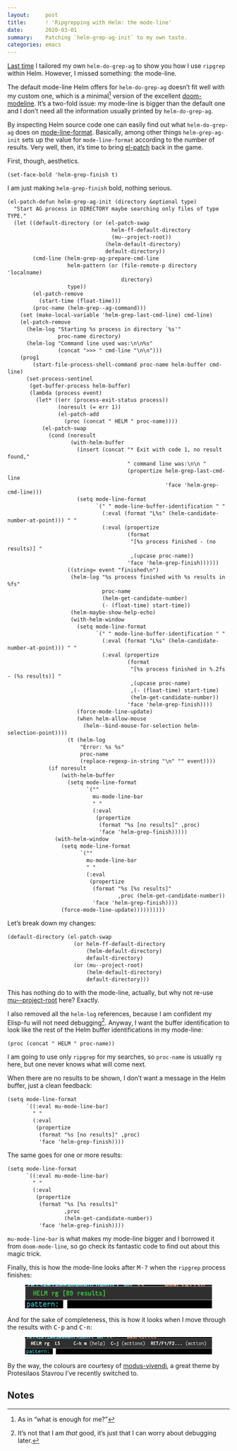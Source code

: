 ```yaml
---
layout:     post
title:      ! 'Ripgrepping with Helm: the mode-line'
date:       2020-03-01
summary:    Patching `helm-grep-ag-init` to my own taste.
categories: emacs
---
```


[Last time](https://www.manueluberti.eu/emacs/2020/02/22/ripgrepping-with-helm/) I tailored my own `helm-do-grep-ag` to show you how I use `ripgrep` within
Helm. However, I missed something: the mode-line.

The default mode-line Helm offers for `helm-do-grep-ag` doesn’t fit well with my
custom one, which is a minimal[^1] version of the excellent [doom-modeline](https://github.com/seagle0128/doom-modeline). It’s a
two-fold issue: my mode-line is bigger than the default one and I don’t need all
the information usually printed by `helm-do-grep-ag`.

By inspecting Helm source code one can easily find out what `helm-do-grep-ag` does
on [mode-line-format](http://doc.endlessparentheses.com/Var/mode-line-format.html). Basically, among other things `helm-grep-ag-init` sets up the
value for `mode-line-format` according to the number of results. Very well, then,
it’s time to bring [el-patch](https://www.manueluberti.eu/emacs/2019/12/01/el-patch/) back in the game.

First, though, aesthetics.

``` emacs-lisp
(set-face-bold 'helm-grep-finish t)
```

I am just making `helm-grep-finish` bold, nothing serious.

``` emacs-lisp
(el-patch-defun helm-grep-ag-init (directory &optional type)
  "Start AG process in DIRECTORY maybe searching only files of type TYPE."
  (let ((default-directory (or (el-patch-swap
                                 helm-ff-default-directory
                                 (mu--project-root))
                               (helm-default-directory)
                               default-directory))
        (cmd-line (helm-grep-ag-prepare-cmd-line
                   helm-pattern (or (file-remote-p directory 'localname)
                                    directory)
                   type))
        (el-patch-remove
          (start-time (float-time)))
        (proc-name (helm-grep--ag-command)))
    (set (make-local-variable 'helm-grep-last-cmd-line) cmd-line)
    (el-patch-remove
      (helm-log "Starting %s process in directory `%s'"
                proc-name directory)
      (helm-log "Command line used was:\n\n%s"
                (concat ">>> " cmd-line "\n\n")))
    (prog1
        (start-file-process-shell-command proc-name helm-buffer cmd-line)
      (set-process-sentinel
       (get-buffer-process helm-buffer)
       (lambda (process event)
         (let* ((err (process-exit-status process))
                (noresult (= err 1))
                (el-patch-add
                  (proc (concat " HELM " proc-name))))
           (el-patch-swap
             (cond (noresult
                    (with-helm-buffer
                      (insert (concat "* Exit with code 1, no result found,"
                                      " command line was:\n\n "
                                      (propertize helm-grep-last-cmd-line
                                                  'face 'helm-grep-cmd-line)))
                      (setq mode-line-format
                            `(" " mode-line-buffer-identification " "
                              (:eval (format "L%s" (helm-candidate-number-at-point))) " "
                              (:eval (propertize
                                      (format
                                       "[%s process finished - (no results)] "
                                       ,(upcase proc-name))
                                      'face 'helm-grep-finish))))))
                   ((string= event "finished\n")
                    (helm-log "%s process finished with %s results in %fs"
                              proc-name
                              (helm-get-candidate-number)
                              (- (float-time) start-time))
                    (helm-maybe-show-help-echo)
                    (with-helm-window
                      (setq mode-line-format
                            `(" " mode-line-buffer-identification " "
                              (:eval (format "L%s" (helm-candidate-number-at-point))) " "
                              (:eval (propertize
                                      (format
                                       "[%s process finished in %.2fs - (%s results)] "
                                       ,(upcase proc-name)
                                       ,(- (float-time) start-time)
                                       (helm-get-candidate-number))
                                      'face 'helm-grep-finish))))
                      (force-mode-line-update)
                      (when helm-allow-mouse
                        (helm--bind-mouse-for-selection helm-selection-point))))
                   (t (helm-log
                       "Error: %s %s"
                       proc-name
                       (replace-regexp-in-string "\n" "" event))))
             (if noresult
                 (with-helm-buffer
                   (setq mode-line-format
                         `(""
                           mu-mode-line-bar
                           " "
                           (:eval
                            (propertize
                             (format "%s [no results]" ,proc)
                             'face 'helm-grep-finish)))))
               (with-helm-window
                 (setq mode-line-format
                       `(""
                         mu-mode-line-bar
                         " "
                         (:eval
                          (propertize
                           (format "%s [%s results]"
                                   ,proc (helm-get-candidate-number))
                           'face 'helm-grep-finish))))
                 (force-mode-line-update))))))))))
```

Let’s break down my changes:

``` emacs-lisp
(default-directory (el-patch-swap
                     (or helm-ff-default-directory
                         (helm-default-directory)
                         default-directory)
                     (or (mu--project-root)
                         (helm-default-directory)
                         default-directory)))
```

This has nothing do to with the mode-line, actually, but why not re-use
[mu–-project-root](https://www.manueluberti.eu/emacs/2020/02/22/ripgrepping-with-helm/) here? Exactly.

I also removed all the `helm-log` references, because I am confident my Elisp-fu
will not need debugging[^2]. Anyway, I want the buffer identification to look like
the rest of the Helm buffer identifications in my mode-line:

``` emacs-lisp
(proc (concat " HELM " proc-name))
```

I am going to use only `ripgrep` for my searches, so `proc-name` is usually `rg` here,
but one never knows what will come next.

When there are no results to be shown, I don’t want a message in the Helm
buffer, just a clean feedback:

``` emacs-lisp
(setq mode-line-format
      `((:eval mu-mode-line-bar)
        " "
        (:eval
         (propertize
          (format "%s [no results]" ,proc)
          'face 'helm-grep-finish))))
```

The same goes for one or more results:

``` emacs-lisp
(setq mode-line-format
      `((:eval mu-mode-line-bar)
        " "
        (:eval
         (propertize
          (format "%s [%s results]"
                  ,proc
                  (helm-get-candidate-number))
          'face 'helm-grep-finish))))
```

`mu-mode-line-bar` is what makes my mode-line bigger and I borrowed it from
`doom-mode-line`, so go check its fantastic code to find out about this magic
trick.

Finally, this is how the mode-line looks after <kbd>M-?</kbd> when the `ripgrep` process
finishes:

<figure>
    <img src="/images/helm-rg-finished.png">
</figure>

And for the sake of completeness, this is how it looks when I move through the
results with <kbd>C-p</kbd> and <kbd>C-n</kbd>:

<figure>
    <img src="/images/helm-rg.png">
</figure>

By the way, the colours are courtesy of [modus-vivendi](https://gitlab.com/protesilaos/modus-themes), a great theme by
Protesilaos Stavrou I’ve recently switched to.

## Notes ##

[^1]: As in “what is enough for me?”

[^2]: It’s not that I am *that* good, it’s just that I can worry about debugging
    later.
